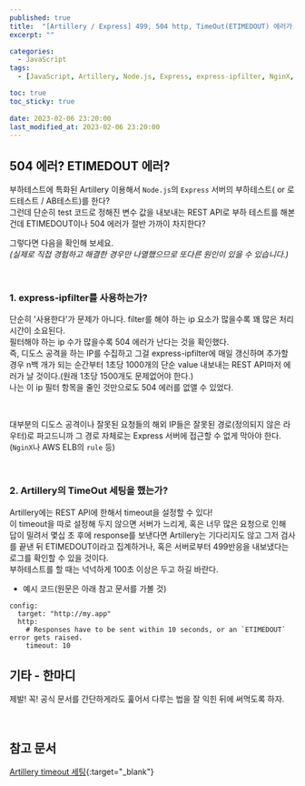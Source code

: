 ```yaml
---
published: true
title:  "[Artillery / Express] 499, 504 http, TimeOut(ETIMEDOUT) 에러가 나오는 이유"  
excerpt: ""

categories:
  - JavaScript
tags:
  - [JavaScript, Artillery, Node.js, Express, express-ipfilter, NginX, ELB, AWS]

toc: true
toc_sticky: true
 
date: 2023-02-06 23:20:00
last_modified_at: 2023-02-06 23:20:00
---
```


## 504 에러? ETIMEDOUT 에러?  
부하테스트에 특화된 Artillery 이용해서 `Node.js`의 `Express` 서버의 부하테스트( or 로드테스트 / AB테스트)를 한다?  
그런데 단순히 test 코드로 정해진 변수 값을 내보내는 REST API로 부하 테스트를 해본 건데 ETIMEDOUT이나 504 에러가 절반 가까이 차지한다?  

그렇다면 다음을 확인해 보세요.  
*(실제로 직접 경험하고 해결한 경우만 나열했으므로 또다른 원인이 있을 수 있습니다.)*  

<br>

### 1. express-ipfilter를 사용하는가?  

단순히 '사용한다'가 문제가 아니다. filter를 해야 하는 ip 요소가 많을수록 꽤 많은 처리 시간이 소요된다.  
필터해야 하는 ip 수가 많을수록 504 에러가 난다는 것을 확인했다.  
즉, 디도스 공격을 하는 IP를 수집하고 그걸 express-ipfilter에 매일 갱신하며 추가할 경우 n백 개가 되는 순간부터 1초당 1000개의 단순 value 내보내는 REST API마저 에러가 날 것이다.(원래 1초당 1500개도 문제없어야 한다.)  
나는 이 ip 필터 항목을 줄인 것만으로도 504 에러를 없앨 수 있었다.  

<br>

대부분의 디도스 공격이나 잘못된 요청들의 해외 IP들은 잘못된 경로(정의되지 않은 라우터)로 파고드니까 그 경로 자체로는 Express 서버에 접근할 수 없게 막아야 한다.(`NginX`나 AWS ELB의 `rule` 등)  

<br>

### 2. Artillery의 TimeOut 세팅을 했는가?  
Artillery에는 REST API에 한해서 timeout을 설정할 수 있다!  
이 timeout을 따로 설정해 두지 않으면 서버가 느리게, 혹은 너무 많은 요청으로 인해 답이 밀려서 몇십 초 후에 response를 보낸다면 Artillery는 기다리지도 않고 그저 검사를 끝낸 뒤 ETIMEDOUT이라고 집계하거나, 혹은 서버로부터 499반응을 내보냈다는 로그를 확인할 수 있을 것이다.  
부하테스트를 할 때는 넉넉하게 100초 이상은 두고 하길 바란다.  

* 예시 코드(원문은 아래 참고 문서를 가볼 것)  
```shell
config:
  target: "http://my.app"
  http:
    # Responses have to be sent within 10 seconds, or an `ETIMEDOUT` error gets raised.
    timeout: 10
```  


## 기타 - 한마디  
제발! 꼭! 공식 문서를 간단하게라도 훑어서 다루는 법을 잘 익힌 뒤에 써먹도록 하자.  

<br>

## 참고 문서  
[Artillery timeout 세팅](https://www.artillery.io/docs/guides/guides/http-reference#request-timeouts){:target="_blank"}


<br>
<br>